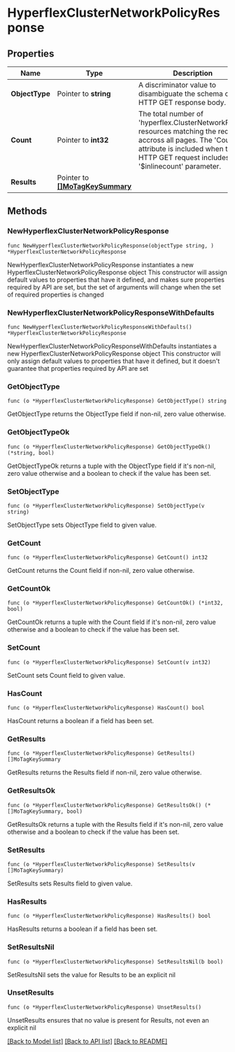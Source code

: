 # HyperflexClusterNetworkPolicyResponse

## Properties

Name | Type | Description | Notes
------------ | ------------- | ------------- | -------------
**ObjectType** | Pointer to **string** | A discriminator value to disambiguate the schema of a HTTP GET response body. | 
**Count** | Pointer to **int32** | The total number of &#39;hyperflex.ClusterNetworkPolicy&#39; resources matching the request, accross all pages. The &#39;Count&#39; attribute is included when the HTTP GET request includes the &#39;$inlinecount&#39; parameter. | [optional] 
**Results** | Pointer to [**[]MoTagKeySummary**](MoTagKeySummary.md) |  | [optional] 

## Methods

### NewHyperflexClusterNetworkPolicyResponse

`func NewHyperflexClusterNetworkPolicyResponse(objectType string, ) *HyperflexClusterNetworkPolicyResponse`

NewHyperflexClusterNetworkPolicyResponse instantiates a new HyperflexClusterNetworkPolicyResponse object
This constructor will assign default values to properties that have it defined,
and makes sure properties required by API are set, but the set of arguments
will change when the set of required properties is changed

### NewHyperflexClusterNetworkPolicyResponseWithDefaults

`func NewHyperflexClusterNetworkPolicyResponseWithDefaults() *HyperflexClusterNetworkPolicyResponse`

NewHyperflexClusterNetworkPolicyResponseWithDefaults instantiates a new HyperflexClusterNetworkPolicyResponse object
This constructor will only assign default values to properties that have it defined,
but it doesn't guarantee that properties required by API are set

### GetObjectType

`func (o *HyperflexClusterNetworkPolicyResponse) GetObjectType() string`

GetObjectType returns the ObjectType field if non-nil, zero value otherwise.

### GetObjectTypeOk

`func (o *HyperflexClusterNetworkPolicyResponse) GetObjectTypeOk() (*string, bool)`

GetObjectTypeOk returns a tuple with the ObjectType field if it's non-nil, zero value otherwise
and a boolean to check if the value has been set.

### SetObjectType

`func (o *HyperflexClusterNetworkPolicyResponse) SetObjectType(v string)`

SetObjectType sets ObjectType field to given value.


### GetCount

`func (o *HyperflexClusterNetworkPolicyResponse) GetCount() int32`

GetCount returns the Count field if non-nil, zero value otherwise.

### GetCountOk

`func (o *HyperflexClusterNetworkPolicyResponse) GetCountOk() (*int32, bool)`

GetCountOk returns a tuple with the Count field if it's non-nil, zero value otherwise
and a boolean to check if the value has been set.

### SetCount

`func (o *HyperflexClusterNetworkPolicyResponse) SetCount(v int32)`

SetCount sets Count field to given value.

### HasCount

`func (o *HyperflexClusterNetworkPolicyResponse) HasCount() bool`

HasCount returns a boolean if a field has been set.

### GetResults

`func (o *HyperflexClusterNetworkPolicyResponse) GetResults() []MoTagKeySummary`

GetResults returns the Results field if non-nil, zero value otherwise.

### GetResultsOk

`func (o *HyperflexClusterNetworkPolicyResponse) GetResultsOk() (*[]MoTagKeySummary, bool)`

GetResultsOk returns a tuple with the Results field if it's non-nil, zero value otherwise
and a boolean to check if the value has been set.

### SetResults

`func (o *HyperflexClusterNetworkPolicyResponse) SetResults(v []MoTagKeySummary)`

SetResults sets Results field to given value.

### HasResults

`func (o *HyperflexClusterNetworkPolicyResponse) HasResults() bool`

HasResults returns a boolean if a field has been set.

### SetResultsNil

`func (o *HyperflexClusterNetworkPolicyResponse) SetResultsNil(b bool)`

 SetResultsNil sets the value for Results to be an explicit nil

### UnsetResults
`func (o *HyperflexClusterNetworkPolicyResponse) UnsetResults()`

UnsetResults ensures that no value is present for Results, not even an explicit nil

[[Back to Model list]](../README.md#documentation-for-models) [[Back to API list]](../README.md#documentation-for-api-endpoints) [[Back to README]](../README.md)


